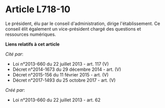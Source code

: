 # Article L718-10

Le président, élu par le conseil d'administration, dirige l'établissement. Ce conseil élit également un vice-président chargé
des questions et ressources numériques.

**Liens relatifs à cet article**

_Cité par_:

  - Loi n°2013-660 du 22 juillet 2013 - art. 117 (V)
  - Décret n°2014-1673 du 29 décembre 2014 - art. (V)
  - Décret n°2015-156 du 11 février 2015 - art. (V)
  - Décret n°2017-1493 du 25 octobre 2017 - art. (V)

_Créé par_:

  - Loi n°2013-660 du 22 juillet 2013 - art. 62
